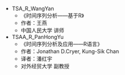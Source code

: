 
- TSA_R_WangYan
    - 《时间序列分析——基于R》
    - 作者：王燕
    - 中国人民大学 讲师
- TSAA_R_PanHongYu
    - 《时间序列分析及应用——R语言》
    - 作者：Jonathan D.Cryer, Kung-Sik Chan
    - 译者：潘红宇
    - 对外经贸大学 副教授

